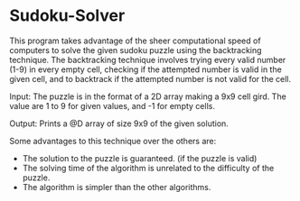 # Sudoku-Solver
This program takes advantage of the sheer computational speed of computers to solve the given sudoku puzzle using the backtracking technique. The backtracking technique involves trying every valid number (1-9) in every empty cell, checking if the attempted number is valid in the given cell, and to backtrack if the attempted number is not valid for the cell. 

Input:
The puzzle is in the format of a 2D array making a 9x9 cell gird. The value are 1 to 9 for given values, and -1 for empty cells.

Output:
Prints a @D array of size 9x9 of the given solution.

Some advantages to this technique over the others are:
- The solution to the puzzle is guaranteed. (if the puzzle is valid)
- The solving time of the algorithm is unrelated to the difficulty of the puzzle.
- The algorithm is simpler than the other algorithms.
